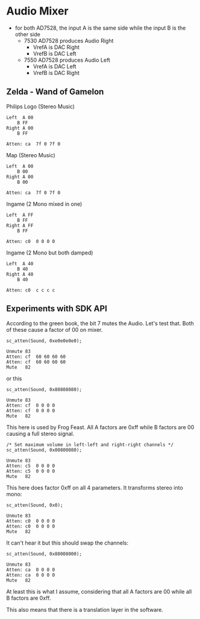 # Audio Mixer

* for both AD7528, the input A is the same side while the input B is the other side
    * 7530 AD7528 produces Audio Right
        * VrefA is DAC Right
        * VrefB is DAC Left
    * 7550 AD7528 produces Audio Left
        * VrefA is DAC Left
        * VrefB is DAC Right


## Zelda - Wand of Gamelon

Philips Logo (Stereo Music)

    Left  A 00
        B FF
    Right A 00
        B FF
    
    Atten: ca  7f 0 7f 0

Map (Stereo Music)

    Left  A 00
        B 00
    Right A 00
        B 00
    
    Atten: ca  7f 0 7f 0

Ingame (2 Mono mixed in one)

    Left  A FF
        B FF
    Right A FF
        B FF

    Atten: c0  0 0 0 0

Ingame (2 Mono but both damped)

    Left  A 40
        B 40
    Right A 40
        B 40

    Atten: c0  c c c c
    


## Experiments with SDK API

According to the green book, the bit 7 mutes the Audio.
Let's test that. Both of these cause a factor of 00 on mixer.

    sc_atten(Sound, 0xe0e0e0e0);

    Unmute 83
    Atten: cf  60 60 60 60
    Atten: cf  60 60 60 60
    Mute   82

or this

    sc_atten(Sound, 0x80808080);

    Unmute 83
    Atten: cf  0 0 0 0
    Atten: cf  0 0 0 0
    Mute   82


This here is used by Frog Feast.
All A factors are 0xff while B factors are 00 causing a full stereo signal.

    /* Set maximum volume in left-left and right-right channels */
    sc_atten(Sound, 0x00800080);

    Unmute 83
    Atten: c5  0 0 0 0
    Atten: c5  0 0 0 0
    Mute   82


This here does factor 0xff on all 4 parameters.
It transforms stereo into mono:

    sc_atten(Sound, 0x0);

    Unmute 83
    Atten: c0  0 0 0 0
    Atten: c0  0 0 0 0
    Mute   82

It can't hear it but this should swap the channels:

	sc_atten(Sound, 0x80008000);

    Unmute 83
    Atten: ca  0 0 0 0
    Atten: ca  0 0 0 0
    Mute   82

At least this is what I assume, considering that all A factors are 00 while all B factors are 0xff.

This also means that there is a translation layer in the software.
